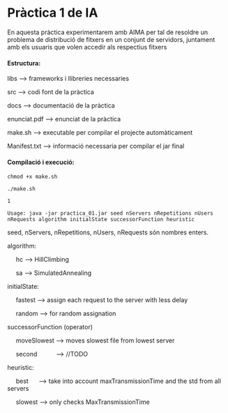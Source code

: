 # Pràctica 1 de IA

En aquesta pràctica experimentarem amb AIMA per tal de resoldre un problema de distribució de fitxers en un conjunt de servidors, juntament amb els usuaris que volen accedir als respectius fitxers

#### Estructura:

libs --> frameworks i llibreries necessaries

src --> codi font de la pràctica

docs --> documentació de la pràctica

enunciat.pdf --> enunciat de la pràctica

make.sh --> executable per compilar el projecte automàticament

Manifest.txt --> informació necessaria per compilar el jar final

#### Compilació i execució:

`chmod +x make.sh`

`./make.sh`

`1`

`Usage: java -jar practica_01.jar seed nServers nRepetitions nUsers nRequests algorithm initialState successorFunction heuristic`

seed, nServers, nRepetitions, nUsers, nRequests són nombres enters.

algorithm:

&nbsp;&nbsp;&nbsp;&nbsp;&nbsp;hc --> HillClimbing

&nbsp;&nbsp;&nbsp;&nbsp;&nbsp;sa --> SimulatedAnnealing

initialState:

&nbsp;&nbsp;&nbsp;&nbsp;&nbsp;fastest --> assign each request to the server with less delay

&nbsp;&nbsp;&nbsp;&nbsp;&nbsp;random  --> for random assignation

successorFunction (operator)

&nbsp;&nbsp;&nbsp;&nbsp;&nbsp;moveSlowest --> moves slowest file from lowest server

&nbsp;&nbsp;&nbsp;&nbsp;&nbsp;second&nbsp;&nbsp;&nbsp;&nbsp;&nbsp;&nbsp;&nbsp;&nbsp;&nbsp;&nbsp;&nbsp;--> //TODO

heuristic:

&nbsp;&nbsp;&nbsp;&nbsp;&nbsp;best&nbsp;&nbsp;&nbsp;&nbsp;&nbsp;  --> take into account maxTransmissionTime and the std from all servers

&nbsp;&nbsp;&nbsp;&nbsp;&nbsp;slowest --> only checks MaxTransmissionTime